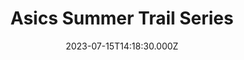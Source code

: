 ---
date: 2023-07-15T14:18:30.000Z
title: Asics Summer Trail Series
latitude: 53.73119828291237
longitude: -1.9930170848965645
sport: running
distance: 47.63139
time: 22338.602
avgSpeed: Unknown
maxSpeed: Unknown
avgHr: 150
maxHr: 173
avgCadence: 71
maxCadence: 116
avgPower: 246
maxPower: 509
calories: 3703
geojson: /geojson/1737459019645.geojson
category: race
---
